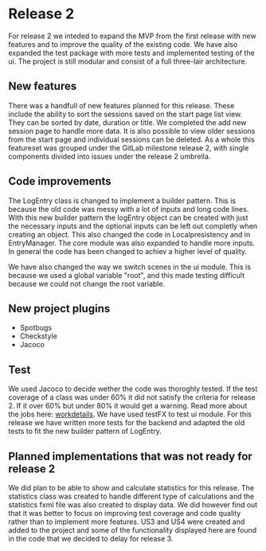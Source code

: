 # Release 2

For release 2 we inteded to expand the MVP from the first release with new features and to improve the quality of the existing code. We have also expanded the test package with more tests and implemented testing of the ui. The project is still modular and consist of a full three-lair architecture. 

## New features

There was a handfull of new features planned for this release. These include the ability to sort the sessions saved on the start page list view. They can be sorted by date, duration or title. We completed the add new session page to handle more data. It is also possible to view older sessions from the start page and individual sessions can be deleted. As a whole this featureset was grouped under the GitLab milestone release 2, with single components divided into issues under the release 2 umbrella.

## Code improvements
The LogEntry class is changed to implement a builder pattern. This is because the old code was messy with a lot of inputs and long code lines. With this new builder pattern the logEntry object can be created with just the necessary inputs and the optional inputs can be left out completly when creating an object. This also changed the code in Localpresistency and in EntryManager. The core module was also expanded to handle more inputs. In general the code has been changed to achiev a higher level of quality.

We have also changed the way we switch scenes in the ui module. This is because we used a global variable "root", and this made testing difficult because we could not change the root variable.

## New project plugins
- Spotbugs
- Checkstyle
- Jacoco

## Test

We used Jacoco to decide wether the code was thoroghly tested. If the test coverage of a class was under 60% it did not satisfy the criteria for release 2. If it over 60% but under 80% it would get a warning. Read more about the jobs here: [workdetails](/gr2123/workdetails.md). We have used testFX to test ui module. For this release we have written more tests for the backend and adapted the old tests to fit the new builder pattern of LogEntry. 



## Planned implementations that was not ready for release 2
We did plan to be able to show and calculate statistics for this release. The statistics class was created to handle different type of calculations and the statistics fxml file was also created to display data. We did however find out that it was better to focus on improving test coverage and code quality rather than to implement more features. US3 and US4 were created and added to the project and some of the functionality displayed here are found in the code that we decided to delay for release 3. 







